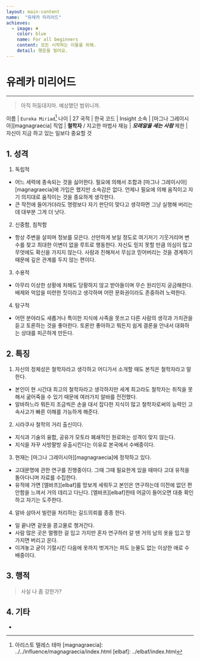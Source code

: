 ```yaml
---
layout: main-content
name:  "유레카 미리어드"
achieves:
  - image: ♣
    color: blue
    name: For all beginners
    content: 모든 시작하는 이들을 위해.
    detail: 행운을 빌어요.
---
```

# 유레카 미리어드
---
>  아직 허둥대지마. 예상했던 범위니까.

이름 | `Eureka Miriad`[^name]
나이 | 27
국적 | 한국
코드 | Insight
소속 | [마그나 그레이시아][magnagraecia]
직업 | **철학자** / 지고한 마법사
재능 | ***모래알을 세는 사람***
제한 | 자신이 지금 하고 있는 일보다 중요할 것

## 1. 성격

1. 독립적
  - 어느 세력에 종속되는 것을 싫어한다. 필요에 의해서 조합과 [마그나 그레이시아][magnagraecia]에 가입은 했지만 소속감은 없다. 언제나 필요에 의해 움직이고 자기 의지대로 움직이는 것을 중요하게 생각한다.
  - 큰 작전에 들어가더라도 명령보다 자기 판단이 맞다고 생각하면 그냥 실행해 버리는데 대부분 그게 더 낫다.
2. 신중함, 침착함
  - 항상 주변을 살피며 정보를 모은다. 산만하게 보일 정도로 여기저기 기웃거리며 변수를 찾고 최대한 이변이 없을 루트로 행동한다. 자신도 믿지 못할 만큼 의심이 많고 무엇에도 확신을 가지지 않는다. 사람과 친해져서 무심코 믿어버리는 것을 경계하기 때문에 깊은 관계를 두지 않는 편이다.
3. 수용적
  - 아무리 이상한 상황에 처해도 당황하지 않고 받아들이며 무슨 원리인지 궁금해한다. 배제와 억압을 미련한 짓이라고 생각하며 어떤 문화권이라도 존중하려 노력한다.
4. 탐구적
  - 어떤 분야라도 새롭거나 특이한 지식에 사족을 못쓰고 다른 사람의 생각과 가치관을 듣고 토론하는 것을 좋아한다. 토론만 좋아하고 뭐든지 쉽게 결론을 안내서 대화하는 상대를 피곤하게 만든다.

## 2. 특징

1. 자신의 정체성은 철학자라고 생각하고 어디가서 소개할 때도 본직은 철학자라고 말한다.
  - 본인이 현 시간대 최고의 철학자라고 생각하지만 세계 최고라도 철학자는 취직을 못해서 굶어죽을 수 있기 때문에 여러가지 알바를 전전했다.
  - 알바하느라 뭐든지 조금씩은 손을 대서 잡다한 지식이 많고 철학자로써의 능력인 고속사고가 빠른 이해를 가능하게 해준다.
2. 시라쿠사 철학의 거리 출신이다.
  - 지식과 기술의 융합, 공유가 모토라 폐쇄적인 원로와는 성격이 맞지 않는다.
  - 지식을 자꾸 사방팔방 유출시킨다는 이유로 본국에서 수배중이다.
3. 현재는 [마그나 그레이시아][magnagraecia]에 정착하고 있다.
  - 고대문명에 관한 연구를 진행중이다. 그때 그때 필요한게 있을 때마다 고대 유적을 돌아다니며 자료를 수집한다.
  - 유적에 가면 [엘바프][elbaf]를 망보게 세워두고 본인은 연구하는데 이전에 없던 편안함을 느껴서 거의 데리고 다닌다. [엘바프][elbaf]한테 어글이 들어오면 대충 확인하고 자기는 도주한다.
4. 알바 삼아서 빌런을 처리하는 길드의뢰를 종종 한다.
  - 일 끝나면 겉옷을 콩고물로 챙겨간다.
  - 사람 많은 곳은 멀쩡한 걸 입고 가지만 혼자 연구하러 갈 땐 거의 남의 옷을 입고 망가지면 버리고 온다.
  - 이겨놓고 굳이 기절시킨 다음에 옷까지 벗겨가는 피도 눈물도 없는 이상한 애로 수배중이다.


## 3. 행적
  > 사실 나 좀 강한가?



## 4. 기타
-

[^name]: 아리스토 텔레스 테마
[magnagraecia]: ../../influence/magnagraecia/index.html
[elbaf]: ../elbaf/index.html
